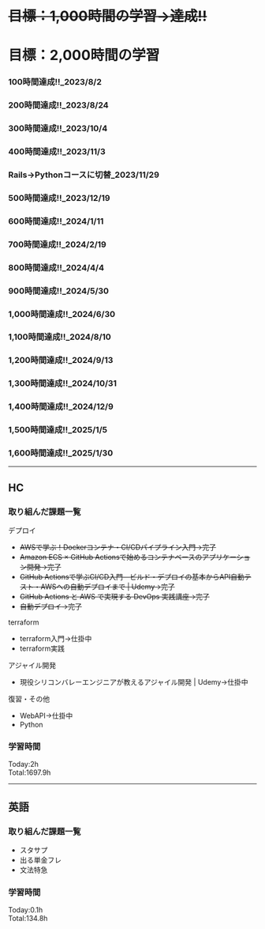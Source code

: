 # ~~目標：1,000時間の学習→達成!!~~
# 目標：2,000時間の学習
### 100時間達成!!_2023/8/2
### 200時間達成!!_2023/8/24
### 300時間達成!!_2023/10/4
### 400時間達成!!_2023/11/3
### Rails→Pythonコースに切替_2023/11/29
### 500時間達成!!_2023/12/19
### 600時間達成!!_2024/1/11
### 700時間達成!!_2024/2/19
### 800時間達成!!_2024/4/4
### 900時間達成!!_2024/5/30
### 1,000時間達成!!_2024/6/30
### 1,100時間達成!!_2024/8/10
### 1,200時間達成!!_2024/9/13
### 1,300時間達成!!_2024/10/31
### 1,400時間達成!!_2024/12/9
### 1,500時間達成!!_2025/1/5
### 1,600時間達成!!_2025/1/30

------------------------------------------
## HC
### 取り組んだ課題一覧
デプロイ
- ~~AWSで学ぶ！Dockerコンテナ・CI/CDパイプライン入門→完了~~
- ~~Amazon ECS × GitHub Actionsで始めるコンテナベースのアプリケーション開発→完了~~
- ~~GitHub Actionsで学ぶCI/CD入門―ビルド・デプロイの基本からAPI自動テスト・AWSへの自動デプロイまで | Udemy→完了~~
- ~~GitHub Actions と AWS で実現する DevOps 実践講座→完了~~
- ~~自動デプロイ→完了~~

terraform
- terraform入門→仕掛中
- terraform実践

アジャイル開発
- 現役シリコンバレーエンジニアが教えるアジャイル開発 | Udemy→仕掛中

復習・その他
- WebAPI→仕掛中
- Python

### 学習時間
Today:2h<br>
Total:1697.9h

------------------------------------------
## 英語
### 取り組んだ課題一覧
- スタサプ
- 出る単金フレ
- 文法特急

### 学習時間
Today:0.1h<br>
Total:134.8h